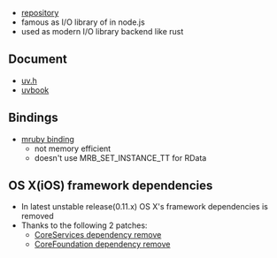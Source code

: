 * [repository](https://github.com/joyent/libuv)
* famous as I/O library of in node.js
* used as modern I/O library backend like rust

## Document
* [uv.h](https://github.com/joyent/libuv/blob/master/include/uv.h)
* [uvbook](http://nikhilm.github.io/uvbook/)

## Bindings
* [mruby binding](https://github.com/mattn/mruby-uv)
  * not memory efficient
  * doesn't use MRB_SET_INSTANCE_TT for RData

## OS X(iOS) framework dependencies
* In latest unstable release(0.11.x) OS X's framework dependencies is removed
* Thanks to the following 2 patches:
  * [CoreServices dependency remove](https://github.com/joyent/libuv/pull/243)
  * [CoreFoundation dependency remove](https://github.com/joyent/libuv/pull/898)
